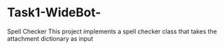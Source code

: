 # Task1-WideBot-
Spell Checker 
This project implements a spell checker class that takes the attachment dictionary as input

